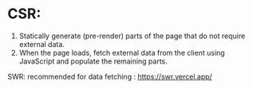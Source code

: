 # CSR:
1. Statically generate (pre-render) parts of the page that do not require external data.
2. When the page loads, fetch external data from the client using JavaScript and populate the remaining parts.

SWR: recommended for data fetching : https://swr.vercel.app/

